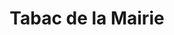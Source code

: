 ---
title: "Tabac de la Mairie"
url: /fontainebleau/tabac-de-la-mairie/
shop: marchand de journaux
---